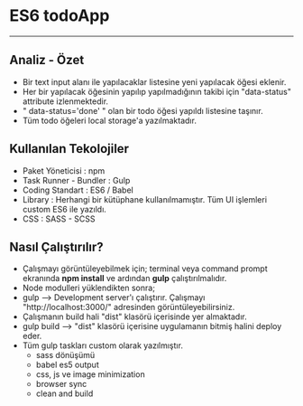 # ES6 todoApp
---
## Analiz - Özet
* Bir text input alanı ile yapılacaklar listesine yeni yapılacak öğesi eklenir.
* Her bir yapılacak öğesinin yapılıp yapılmadığının takibi için "data-status" attribute izlenmektedir.
* " data-status='done' " olan bir todo öğesi yapıldı listesine taşınır. 
* Tüm todo öğeleri local storage'a yazılmaktadır.  

## Kullanılan Tekolojiler
* Paket Yöneticisi : npm
* Task Runner - Bundler : Gulp
* Coding Standart : ES6 / Babel
* Library : Herhangi bir kütüphane kullanılmamıştır. Tüm UI işlemleri custom ES6 ile yazıldı.
* CSS : SASS - SCSS

## Nasıl Çalıştırılır?
* Çalışmayı görüntüleyebilmek için; terminal veya command prompt ekranında
**npm install** ve ardından **gulp** çalıştırılmalıdır. 
* Node modulleri yüklendikten sonra;
* gulp --> Development server'ı çalıştırır. Çalışmayı "http://localhost:3000/" adresinden görüntüleyebilirsiniz.
* Çalışmanın build hali "dist" klasörü içerisinde yer almaktadır.
* gulp build --> "dist" klasörü içerisine uygulamanın bitmiş halini deploy eder.
* Tüm gulp taskları custom olarak yazılmıştır.
  * sass dönüşümü
  * babel es5 output
  * css, js ve image minimization
  * browser sync
  * clean and build
